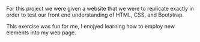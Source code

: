 For this project we were given a website that we were to replicate exactly in order to test our front end understanding of HTML, CSS, and Bootstrap.

This exercise was fun for me, I enojyed learning how to employ new elements into my web page.
